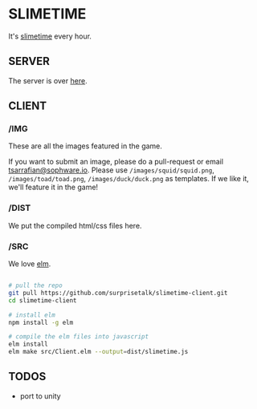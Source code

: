 
# SLIMETIME

It's [slimetime](https://slimeti.me) every hour.


## SERVER

The server is over [here](https://github.com/bestestdev/slimetime-server).


## CLIENT

### /IMG

These are all the images featured in the game.

If you want to submit an image, please do a pull-request or email tsarrafian@sophware.io. Please use `/images/squid/squid.png`, `/images/toad/toad.png`, `/images/duck/duck.png` as templates. If we like it, we'll feature it in the game!

### /DIST

We put the compiled html/css files here.

### /SRC

We love [elm](https://elm-lang.org).

```bash

# pull the repo
git pull https://github.com/surprisetalk/slimetime-client.git
cd slimetime-client

# install elm
npm install -g elm

# compile the elm files into javascript
elm install
elm make src/Client.elm --output=dist/slimetime.js

````


## TODOS

- port to unity
